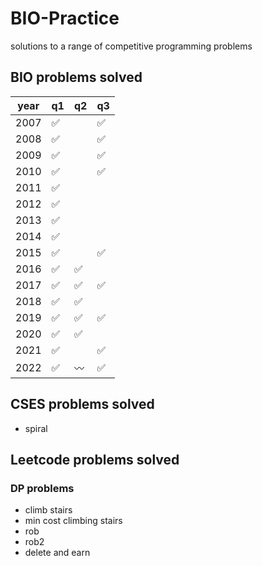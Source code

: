 # BIO-Practice
solutions to a range of competitive programming problems

## BIO problems solved
| year 	| q1 	| q2 	| q3 	|
|------	|----	|----	|----	|
| 2007 	| ✅   	|    	| ✅	|
| 2008 	| ✅   	|    	| ✅ 	|
| 2009 	| ✅  	|    	| ✅  	|
| 2010 	| ✅ 	|     | ✅  	|
| 2011 	|  ✅  	|    	|    	|
| 2012 	|  ✅  	|    	|    	|
| 2013 	|  ✅  	|    	|    	|
| 2014 	|  ✅  	|    	|    	|
| 2015 	|  ✅  	|    	| ✅ 	|
| 2016 	|  ✅  	| ✅   	|    	|
| 2017 	| ✅  |   ✅ 	| ✅  	|
| 2018 	| ✅  |  ✅  	|    	|
| 2019 	| ✅  | ✅  	| ✅  	|
| 2020 	| ✅  | ✅  	|    	|
| 2021 	| ✅ 	|    	| ✅  	|
| 2022 	| ✅  	| 〰️ 	| ✅  	|

## CSES problems solved 
- spiral

## Leetcode problems solved
### DP problems
 - climb stairs
 - min cost climbing stairs
 - rob
 - rob2
 - delete and earn
